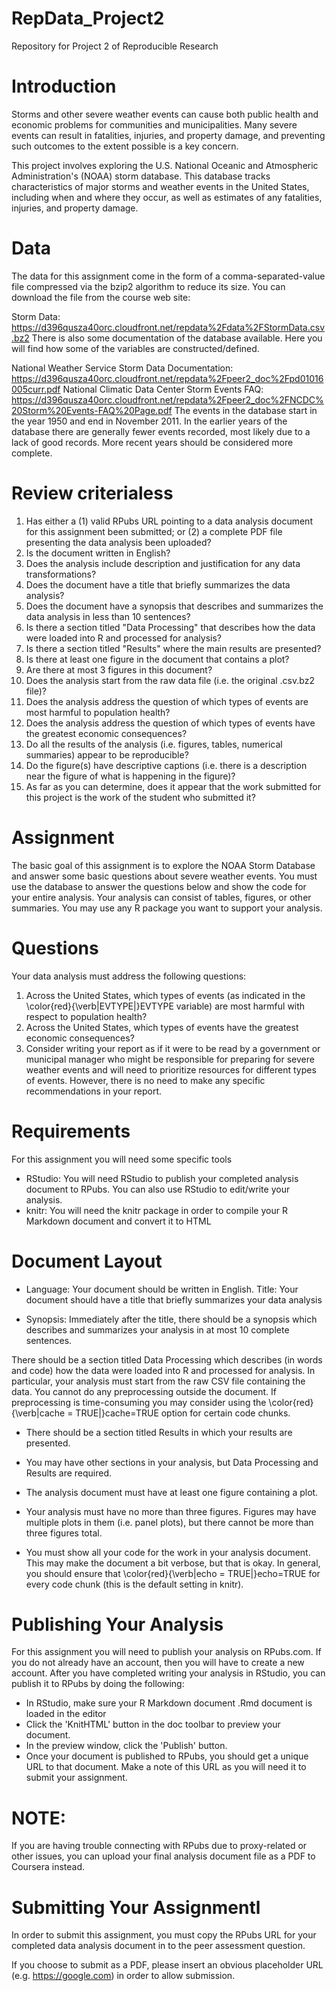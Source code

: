 # RepData_Project2
Repository for Project 2 of Reproducible Research

# Introduction
Storms and other severe weather events can cause both public health and economic problems for communities and municipalities. Many severe events can result in fatalities, injuries, and property damage, and preventing such outcomes to the extent possible is a key concern.

This project involves exploring the U.S. National Oceanic and Atmospheric Administration's (NOAA) storm database. This database tracks characteristics of major storms and weather events in the United States, including when and where they occur, as well as estimates of any fatalities, injuries, and property damage.

# Data
The data for this assignment come in the form of a comma-separated-value file compressed via the bzip2 algorithm to reduce its size. You can download the file from the course web site:

Storm Data: https://d396qusza40orc.cloudfront.net/repdata%2Fdata%2FStormData.csv.bz2
There is also some documentation of the database available. Here you will find how some of the variables are constructed/defined.

National Weather Service Storm Data Documentation: https://d396qusza40orc.cloudfront.net/repdata%2Fpeer2_doc%2Fpd01016005curr.pdf
National Climatic Data Center Storm Events FAQ: https://d396qusza40orc.cloudfront.net/repdata%2Fpeer2_doc%2FNCDC%20Storm%20Events-FAQ%20Page.pdf
The events in the database start in the year 1950 and end in November 2011. In the earlier years of the database there are generally fewer events recorded, most likely due to a lack of good records. More recent years should be considered more complete.

# Review criterialess 
1. Has either a (1) valid RPubs URL pointing to a data analysis document for this assignment been submitted; or (2) a complete PDF file presenting the data analysis been uploaded?
2. Is the document written in English?
3. Does the analysis include description and justification for any data transformations?
4. Does the document have a title that briefly summarizes the data analysis?
5. Does the document have a synopsis that describes and summarizes the data analysis in less than 10 sentences?
6. Is there a section titled "Data Processing" that describes how the data were loaded into R and processed for analysis?
7. Is there a section titled "Results" where the main results are presented?
8. Is there at least one figure in the document that contains a plot?
9. Are there at most 3 figures in this document?
10. Does the analysis start from the raw data file (i.e. the original .csv.bz2 file)?
11. Does the analysis address the question of which types of events are most harmful to population health?
12. Does the analysis address the question of which types of events have the greatest economic consequences?
13. Do all the results of the analysis (i.e. figures, tables, numerical summaries) appear to be reproducible?
14. Do the figure(s) have descriptive captions (i.e. there is a description near the figure of what is happening in the figure)?
15. As far as you can determine, does it appear that the work submitted for this project is the work of the student who submitted it?
 
# Assignment
The basic goal of this assignment is to explore the NOAA Storm Database and answer some basic questions about severe weather events. You must use the database to answer the questions below and show the code for your entire analysis. Your analysis can consist of tables, figures, or other summaries. You may use any R package you want to support your analysis.

# Questions
Your data analysis must address the following questions:

1. Across the United States, which types of events (as indicated in the \color{red}{\verb|EVTYPE|}EVTYPE variable) are most harmful with respect to population health?
2. Across the United States, which types of events have the greatest economic consequences?
3. Consider writing your report as if it were to be read by a government or municipal manager who might be responsible for preparing for severe weather events and will need to prioritize resources for different types of events. However, there is no need to make any specific recommendations in your report.

# Requirements
For this assignment you will need some specific tools

- RStudio: You will need RStudio to publish your completed analysis document to RPubs. You can also use RStudio to edit/write your analysis.
- knitr: You will need the knitr package in order to compile your R Markdown document and convert it to HTML

# Document Layout

- Language: Your document should be written in English.
Title: Your document should have a title that briefly summarizes your data analysis

- Synopsis: Immediately after the title, there should be a synopsis which describes and summarizes your analysis in at most 10 complete sentences.

There should be a section titled Data Processing which describes (in words and code) how the data were loaded into R and processed for analysis. In particular, your analysis must start from the raw CSV file containing the data. You cannot do any preprocessing outside the document. If preprocessing is time-consuming you may consider using the \color{red}{\verb|cache = TRUE|}cache=TRUE option for certain code chunks.

- There should be a section titled Results in which your results are presented.

- You may have other sections in your analysis, but Data Processing and Results are required.

- The analysis document must have at least one figure containing a plot.

- Your analysis must have no more than three figures. Figures may have multiple plots in them (i.e. panel plots), but there cannot be more than three figures total.

- You must show all your code for the work in your analysis document. This may make the document a bit verbose, but that is okay. In general, you should ensure that \color{red}{\verb|echo = TRUE|}echo=TRUE for every code chunk (this is the default setting in knitr).

# Publishing Your Analysis

For this assignment you will need to publish your analysis on RPubs.com. If you do not already have an account, then you will have to create a new account. After you have completed writing your analysis in RStudio, you can publish it to RPubs by doing the following:

- In RStudio, make sure your R Markdown document .Rmd document is loaded in the editor
- Click the 'KnitHTML' button in the doc toolbar to preview your document.
- In the preview window, click the 'Publish' button.
- Once your document is published to RPubs, you should get a unique URL to that document. Make a note of this URL as you will need it to submit your assignment.

# NOTE: 
If you are having trouble connecting with RPubs due to proxy-related or other issues, you can upload your final analysis document file as a PDF to Coursera instead.

# Submitting Your Assignmentl

In order to submit this assignment, you must copy the RPubs URL for your completed data analysis document in to the peer assessment question.

If you choose to submit as a PDF, please insert an obvious placeholder URL (e.g. https://google.com) in order to allow submission.


